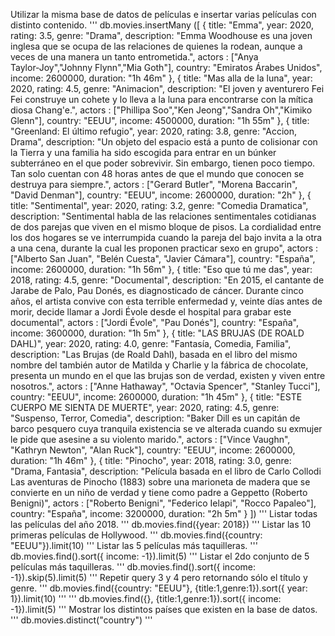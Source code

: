 Utilizar la misma base de datos de películas e insertar varias
películas con distinto contenido.
'''
db.movies.insertMany ([
    {
        title: "Emma",
        year: 2020,
        rating: 3.5,
        genre: "Drama",
        description: "Emma Woodhouse es una joven inglesa que se ocupa de las relaciones de quienes la rodean, aunque a veces de una manera un tanto entrometida.",
        actors : ["Anya Taylor‑Joy","Johnny Flynn","Mia Goth"],
        country: "Emiratos Árabes Unidos",
        income: 2600000,
        duration: "1h 46m"
    },
    {
        title: "Mas alla de la luna",
        year: 2020,
        rating: 4.5,
        genre: "Animacion",
        description: "El joven y aventurero Fei Fei construye un cohete y lo lleva a la luna para encontrarse con la mítica diosa Chang'e.",
        actors : ["Phillipa Soo","Ken Jeong","Sandra Oh","Kimiko Glenn"],
        country: "EEUU",
        income: 4500000,
        duration: "1h 55m"
    },
    {
        title: "Greenland: El último refugio",
        year: 2020,
        rating: 3.8,
        genre: "Accion, Drama",
        description: "Un objeto del espacio está a punto de colisionar con la Tierra y una familia ha sido escogida para entrar en un búnker subterráneo en el que poder sobrevivir. Sin embargo, tienen poco tiempo. Tan solo cuentan con 48 horas antes de que el mundo que conocen se destruya para siempre.",
        actors : ["Gerard Butler", "Morena Baccarin", "David Denman"],
        country: "EEUU",
        income: 2600000,
        duration: "2h"
    },
    {
        title: "Sentimental",
        year: 2020,
        rating: 3.2,
        genre: "Comedia Dramatica",
        description: "Sentimental habla de las relaciones sentimentales cotidianas de dos parejas que viven en el mismo bloque de pisos. La cordialidad entre los dos hogares se ve interrumpida cuando la pareja del bajo invita a la otra a una cena, durante la cual les proponen practicar sexo en grupo",
        actors : ["Alberto San Juan", "Belén Cuesta", "Javier Cámara"],
        country: "España",
        income: 2600000,
        duration: "1h 56m"
    },
    {
        title: "Eso que tú me das",
        year: 2018,
        rating: 4.5,
        genre: "Documental",
        description: "En 2015, el cantante de Jarabe de Palo, Pau Donés, es diagnosticado de cáncer. Durante cinco años, el artista convive con esta terrible enfermedad y, veinte días antes de morir, decide llamar a Jordi Évole desde el hospital para grabar este documental",
        actors : ["Jordi Évole", "Pau Donés"],
        country: "España",
        income: 3600000,
        duration: "1h 5m"
    },
    {
        title: "LAS BRUJAS (DE ROALD DAHL)",
        year: 2020,
        rating: 4.0,
        genre: "Fantasía, Comedia, Familia",
        description: "Las Brujas (de Roald Dahl), basada en el libro del mismo nombre del también autor de Matilda y Charlie y la fábrica de chocolate, presenta un mundo en el que las brujas son de verdad, existen y viven entre nosotros.",
        actors : ["Anne Hathaway", "Octavia Spencer", "Stanley Tucci"],
        country: "EEUU",
        income: 2600000,
        duration: "1h 45m"
    },
    {
        title: "ESTE CUERPO ME SIENTA DE MUERTE",
        year: 2020,
        rating: 4.5,
        genre: "Suspenso, Terror, Comedia",
        description: "Baker Dill es un capitán de barco pesquero cuya tranquila existencia se ve alterada cuando su exmujer le pide que asesine a su violento marido.",
        actors : ["Vince Vaughn", "Kathryn Newton", "Alan Ruck"],
        country: "EEUU",
        income: 2600000,
        duration: "1h 46m"
    },
    {
        title: "Pinocho",
        year: 2018,
        rating: 3.0,
        genre: "Drama, Fantasia",
        description: "Película basada en el libro de Carlo Collodi Las aventuras de Pinocho (1883) sobre una marioneta de madera que se convierte en un niño de verdad y tiene como padre a Geppetto (Roberto Benigni)",
        actors : ["Roberto Benigni", "Federico Ielapi", "Rocco Papaleo"],
        country: "España",
        income: 3200000,
        duration: "2h 5m"
    }
])
'''
Listar todas las películas del año 2018.
'''
db.movies.find({year: 2018})
'''
Listar las 10 primeras películas de Hollywood.
'''
db.movies.find({country: "EEUU"}).limit(10)
'''
Listar las 5 películas más taquilleras.
'''
db.movies.find().sort({ income: -1}).limit(5)
'''
Listar el 2do conjunto de 5 películas más taquilleras.
'''
db.movies.find().sort({ income: -1}).skip(5).limit(5)
'''
Repetir query 3 y 4 pero retornando sólo el título y genre.
'''
db.movies.find({country: "EEUU"}, {title:1,genre:1}).sort({ year: 1}).limit(10)
'''
'''
db.movies.find({}, {title:1,genre:1}).sort({ income: -1}).limit(5)
'''
Mostrar los distintos países que existen en la base de datos.
'''
db.movies.distinct("country")
'''
